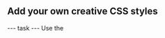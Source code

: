 
<h2 class="c-project-heading--task">Add your own creative CSS styles</h2>
--- task ---
Use the <style> section to customise the page and make it your own!
--- /task ---

<h2 class="c-project-heading--explainer">Make it fancy 💅</h2>

Your layout is now working — great job! Now it is time to give your webpage a creative twist.

Try editing the `style.css` file in the editor. You could:

- Add a fun colour to the heading
- Change the font style
- Use a different border for the tiles
- Add a background colour or gradient

Here’s an example:

<div class="c-project-code">
--- code ---
---
language: css
filename: style.css
line_numbers: true
line_number_start: 1
line_highlights: 2-5
---
h1 {
    color: teal;
    font-family: "Comic Sans MS", cursive, sans-serif;
    text-shadow: 2px 2px #ffcc00;
    text-align: center;
}
--- /code ---
</div>

Have fun making the page your own!

<div class="c-project-output">
<pre>The heading is now colourful and playful!</pre>
</div>

<div class="c-project-callout c-project-callout--tip">

### Tip

You can style any part of the page using CSS — try changing the tile borders, background colour, or text fonts!

To find the `style.css` file, click on the <strong>file icon</strong> to open the <strong>Project files</strong> tab:

<img src="../images/file-icon.png" alt="File icon used to open the Project files tab" width="32"/>

</div>

<div class="c-project-callout c-project-callout--try">

### Try this

Try giving your tiles a rainbow look! You can change the border colour of different tiles like this:

    .tile:nth-child(1) img {
        border-color: red;
    }

    .tile:nth-child(2) img {
        border-color: orange;
    }

    .tile:nth-child(3) img {
        border-color: yellow;
    }

Keep going with more colours to make a rainbow grid!

</div>
